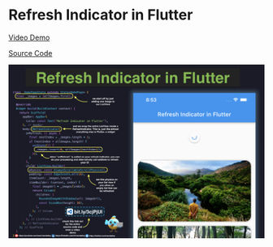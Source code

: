 # Refresh Indicator in Flutter

[Video Demo](https://youtu.be/w5vpDQKrOlo)

[Source Code](refresh-indicator-in-flutter.dart)

![](refresh-indicator-in-flutter.jpg)
